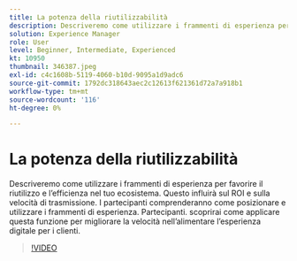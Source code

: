 ```yaml
---
title: La potenza della riutilizzabilità
description: Descriveremo come utilizzare i frammenti di esperienza per favorire il riutilizzo e l’efficienza nel tuo ecosistema.  Questo influirà sul ROI e sulla velocità di trasmissione.  I partecipanti comprenderanno come posizionare e utilizzare i frammenti di esperienza. Partecipanti. scoprirai come applicare questa funzione per migliorare la velocità nell’alimentare l’esperienza digitale per i clienti.
solution: Experience Manager
role: User
level: Beginner, Intermediate, Experienced
kt: 10950
thumbnail: 346387.jpeg
exl-id: c4c1608b-5119-4060-b10d-9095a1d9adc6
source-git-commit: 1792dc318643aec2c12613f621361d72a7a918b1
workflow-type: tm+mt
source-wordcount: '116'
ht-degree: 0%

---
```


# La potenza della riutilizzabilità

Descriveremo come utilizzare i frammenti di esperienza per favorire il riutilizzo e l’efficienza nel tuo ecosistema.  Questo influirà sul ROI e sulla velocità di trasmissione.  I partecipanti comprenderanno come posizionare e utilizzare i frammenti di esperienza. Partecipanti. scoprirai come applicare questa funzione per migliorare la velocità nell’alimentare l’esperienza digitale per i clienti.

>[!VIDEO](https://video.tv.adobe.com/v/346387/?quality=12&learn=on)
